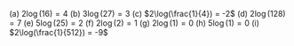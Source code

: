 (a) $2\log(16) = 4$
(b) $3\log(27) = 3$
(c) $2\log(\frac{1}{4}) = -2$
(d) $2\log(128) = 7$
(e) $5\log(25) = 2$
(f) $2\log(2) = 1$
(g) $2\log(1) = 0$
(h) $5\log(1) = 0$
(i) $2\log(\frac{1}{512}) = -9$